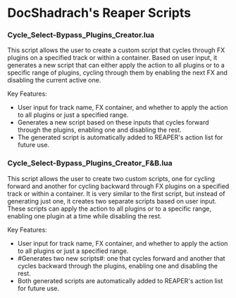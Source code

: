 # DocShadrach's Reaper Scripts


### Cycle_Select-Bypass_Plugins_Creator.lua

This script allows the user to create a custom script that cycles through FX plugins on a specified track or within a container. Based on user input, it generates a new script that can either apply the action to all plugins or to a specific range of plugins, cycling through them by enabling the next FX and disabling the current active one.

Key Features:
- User input for track name, FX container, and whether to apply the action to all plugins or just a specified range.
- Generates a new script based on these inputs that cycles forward through the plugins, enabling one and disabling the rest.
- The generated script is automatically added to REAPER's action list for future use.

### Cycle_Select-Bypass_Plugins_Creator_F&B.lua

This script allows the user to create two custom scripts, one for cycling forward and another for cycling backward through FX plugins on a specified track or within a container. It is very similar to the first script, but instead of generating just one, it creates two separate scripts based on user input. These scripts can apply the action to all plugins or to a specific range, enabling one plugin at a time while disabling the rest.

Key Features:
- User input for track name, FX container, and whether to apply the action to all plugins or just a specified range.
- #Generates two new scripts#: one that cycles forward and another that cycles backward through the plugins, enabling one and disabling the rest.
- Both generated scripts are automatically added to REAPER's action list for future use.
